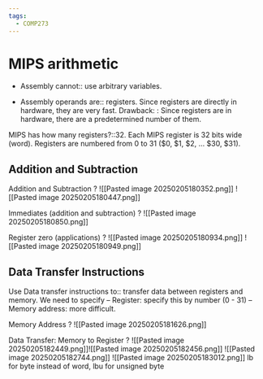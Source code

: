 ```yaml
---
tags:
  - COMP273
---
```

# MIPS arithmetic

- Assembly cannot:: use arbitrary variables.
<!--SR:!2025-06-03,66,230-->
- Assembly operands are:: registers. Since registers are directly in hardware, they are very fast. Drawback: : Since registers are in hardware, there are a predetermined number of them.
<!--SR:!2025-06-09,70,230-->

MIPS has how many registers?::32. Each MIPS register is 32 bits wide (word). Registers are numbered from 0 to 31 ($0, $1, $2, … $30, $31).
<!--SR:!2025-04-24,47,250-->


## Addition and Subtraction

Addition and Subtraction
?
![[Pasted image 20250205180352.png]] ![[Pasted image 20250205180447.png]]
<!--SR:!2025-04-17,42,250-->

Immediates (addition and subtraction)
?
![[Pasted image 20250205180850.png]]
<!--SR:!2025-04-17,38,230-->

Register zero (applications)
?
![[Pasted image 20250205180934.png]] ![[Pasted image 20250205180949.png]]
<!--SR:!2025-04-16,42,250-->

## Data Transfer Instructions

Use Data transfer instructions to:: transfer data between registers and memory. We need to specify – Register: specify this by number (0 - 31) – Memory address: more difficult.
<!--SR:!2025-06-09,71,230-->

Memory Address
?
![[Pasted image 20250205181626.png]]
<!--SR:!2025-04-19,31,190-->

Data Transfer: Memory to Register
?
![[Pasted image 20250205182449.png]]![[Pasted image 20250205182456.png]]
![[Pasted image 20250205182744.png]]
![[Pasted image 20250205183012.png]]
lb for byte instead of word, lbu for unsigned byte
<!--SR:!2025-06-15,64,210-->


<!--SR:!2025-02-12,1,220-->